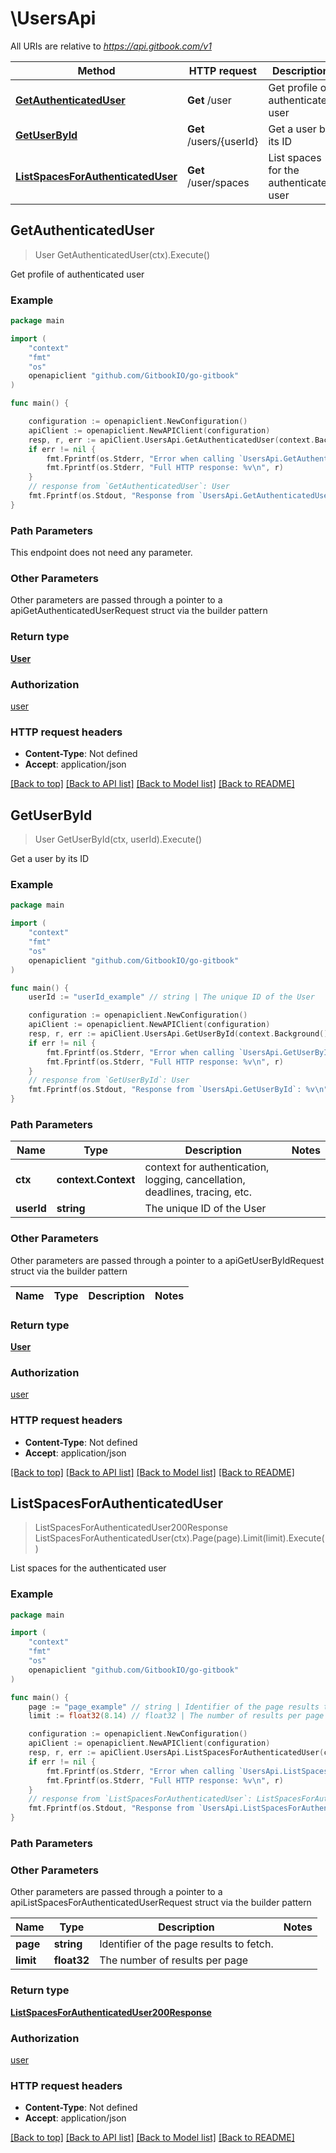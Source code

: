 # \UsersApi

All URIs are relative to *https://api.gitbook.com/v1*

Method | HTTP request | Description
------------- | ------------- | -------------
[**GetAuthenticatedUser**](UsersApi.md#GetAuthenticatedUser) | **Get** /user | Get profile of authenticated user
[**GetUserById**](UsersApi.md#GetUserById) | **Get** /users/{userId} | Get a user by its ID
[**ListSpacesForAuthenticatedUser**](UsersApi.md#ListSpacesForAuthenticatedUser) | **Get** /user/spaces | List spaces for the authenticated user



## GetAuthenticatedUser

> User GetAuthenticatedUser(ctx).Execute()

Get profile of authenticated user



### Example

```go
package main

import (
    "context"
    "fmt"
    "os"
    openapiclient "github.com/GitbookIO/go-gitbook"
)

func main() {

    configuration := openapiclient.NewConfiguration()
    apiClient := openapiclient.NewAPIClient(configuration)
    resp, r, err := apiClient.UsersApi.GetAuthenticatedUser(context.Background()).Execute()
    if err != nil {
        fmt.Fprintf(os.Stderr, "Error when calling `UsersApi.GetAuthenticatedUser``: %v\n", err)
        fmt.Fprintf(os.Stderr, "Full HTTP response: %v\n", r)
    }
    // response from `GetAuthenticatedUser`: User
    fmt.Fprintf(os.Stdout, "Response from `UsersApi.GetAuthenticatedUser`: %v\n", resp)
}
```

### Path Parameters

This endpoint does not need any parameter.

### Other Parameters

Other parameters are passed through a pointer to a apiGetAuthenticatedUserRequest struct via the builder pattern


### Return type

[**User**](User.md)

### Authorization

[user](../README.md#user)

### HTTP request headers

- **Content-Type**: Not defined
- **Accept**: application/json

[[Back to top]](#) [[Back to API list]](../README.md#documentation-for-api-endpoints)
[[Back to Model list]](../README.md#documentation-for-models)
[[Back to README]](../README.md)


## GetUserById

> User GetUserById(ctx, userId).Execute()

Get a user by its ID



### Example

```go
package main

import (
    "context"
    "fmt"
    "os"
    openapiclient "github.com/GitbookIO/go-gitbook"
)

func main() {
    userId := "userId_example" // string | The unique ID of the User

    configuration := openapiclient.NewConfiguration()
    apiClient := openapiclient.NewAPIClient(configuration)
    resp, r, err := apiClient.UsersApi.GetUserById(context.Background(), userId).Execute()
    if err != nil {
        fmt.Fprintf(os.Stderr, "Error when calling `UsersApi.GetUserById``: %v\n", err)
        fmt.Fprintf(os.Stderr, "Full HTTP response: %v\n", r)
    }
    // response from `GetUserById`: User
    fmt.Fprintf(os.Stdout, "Response from `UsersApi.GetUserById`: %v\n", resp)
}
```

### Path Parameters


Name | Type | Description  | Notes
------------- | ------------- | ------------- | -------------
**ctx** | **context.Context** | context for authentication, logging, cancellation, deadlines, tracing, etc.
**userId** | **string** | The unique ID of the User | 

### Other Parameters

Other parameters are passed through a pointer to a apiGetUserByIdRequest struct via the builder pattern


Name | Type | Description  | Notes
------------- | ------------- | ------------- | -------------


### Return type

[**User**](User.md)

### Authorization

[user](../README.md#user)

### HTTP request headers

- **Content-Type**: Not defined
- **Accept**: application/json

[[Back to top]](#) [[Back to API list]](../README.md#documentation-for-api-endpoints)
[[Back to Model list]](../README.md#documentation-for-models)
[[Back to README]](../README.md)


## ListSpacesForAuthenticatedUser

> ListSpacesForAuthenticatedUser200Response ListSpacesForAuthenticatedUser(ctx).Page(page).Limit(limit).Execute()

List spaces for the authenticated user



### Example

```go
package main

import (
    "context"
    "fmt"
    "os"
    openapiclient "github.com/GitbookIO/go-gitbook"
)

func main() {
    page := "page_example" // string | Identifier of the page results to fetch. (optional)
    limit := float32(8.14) // float32 | The number of results per page (optional)

    configuration := openapiclient.NewConfiguration()
    apiClient := openapiclient.NewAPIClient(configuration)
    resp, r, err := apiClient.UsersApi.ListSpacesForAuthenticatedUser(context.Background()).Page(page).Limit(limit).Execute()
    if err != nil {
        fmt.Fprintf(os.Stderr, "Error when calling `UsersApi.ListSpacesForAuthenticatedUser``: %v\n", err)
        fmt.Fprintf(os.Stderr, "Full HTTP response: %v\n", r)
    }
    // response from `ListSpacesForAuthenticatedUser`: ListSpacesForAuthenticatedUser200Response
    fmt.Fprintf(os.Stdout, "Response from `UsersApi.ListSpacesForAuthenticatedUser`: %v\n", resp)
}
```

### Path Parameters



### Other Parameters

Other parameters are passed through a pointer to a apiListSpacesForAuthenticatedUserRequest struct via the builder pattern


Name | Type | Description  | Notes
------------- | ------------- | ------------- | -------------
 **page** | **string** | Identifier of the page results to fetch. | 
 **limit** | **float32** | The number of results per page | 

### Return type

[**ListSpacesForAuthenticatedUser200Response**](ListSpacesForAuthenticatedUser200Response.md)

### Authorization

[user](../README.md#user)

### HTTP request headers

- **Content-Type**: Not defined
- **Accept**: application/json

[[Back to top]](#) [[Back to API list]](../README.md#documentation-for-api-endpoints)
[[Back to Model list]](../README.md#documentation-for-models)
[[Back to README]](../README.md)


